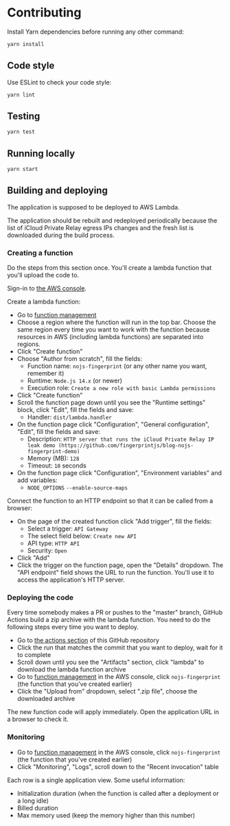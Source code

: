 # Contributing

Install Yarn dependencies before running any other command:

```bash
yarn install
```

## Code style

Use ESLint to check your code style:

```bash
yarn lint
```

## Testing

```bash
yarn test
```

## Running locally

```bash
yarn start
```

## Building and deploying

The application is supposed to be deployed to AWS Lambda.

The application should be rebuilt and redeployed periodically
because the list of iCloud Private Relay egress IPs changes and the fresh list is downloaded during the build process.

### Creating a function

Do the steps from this section once. You'll create a lambda function that you'll upload the code to.

Sign-in to [the AWS console](https://console.aws.amazon.com).

Create a lambda function:
- Go to [function management](https://console.aws.amazon.com/lambda/home?region=us-east-1#/functions)
- Choose a region where the function will run in the top bar.
    Choose the same region every time you want to work with the function because resources in AWS (including lambda functions) are separated into regions.
- Click "Create function"
- Choose "Author from scratch", fill the fields:
    - Function name: `nojs-fingerprint` (or any other name you want, remember it)
    - Runtime: `Node.js 14.x` (or newer)
    - Execution role: `Create a new role with basic Lambda permissions`
- Click "Create function"
- Scroll the function page down until you see the "Runtime settings" block, click "Edit", fill the fields and save:
    - Handler: `dist/lambda.handler`
- On the function page click "Configuration", "General configuration", "Edit", fill the fields and save:
    - Description: `HTTP server that runs the iCloud Private Relay IP leak demo (https://github.com/fingerprintjs/blog-nojs-fingerprint-demo)`
    - Memory (MB): `128`
    - Timeout: `10` seconds
- On the function page click "Configuration", "Environment variables" and add variables:
    - `NODE_OPTIONS` `--enable-source-maps`

Connect the function to an HTTP endpoint so that it can be called from a browser:
- On the page of the created function click "Add trigger", fill the fields:
    - Select a trigger: `API Gateway`
    - The select field below: `Create new API`
    - API type: `HTTP API`
    - Security: `Open`
- Click "Add"
- Click the trigger on the function page, open the "Details" dropdown.
    The "API endpoint" field shows the URL to run the function.
    You'll use it to access the application's HTTP server.

### Deploying the code

Every time somebody makes a PR or pushes to the "master" branch, GitHub Actions build a zip archive with the lambda function.
You need to do the following steps every time you want to deploy.

- Go to [the actions section](https://github.com/fingerprintjs/blog-nojs-fingerprint-demo/actions) of this GitHub repository
- Click the run that matches the commit that you want to deploy, wait for it to complete
- Scroll down until you see the "Artifacts" section, click "lambda" to download the lambda function archive
- Go to [function management](https://console.aws.amazon.com/lambda/home?region=us-east-1#/functions) in the AWS console,
    click `nojs-fingerprint` (the function that you've created earlier)
- Click the "Upload from" dropdown, select ".zip file", choose the downloaded archive

The new function code will apply immediately.
Open the application URL in a browser to check it.

### Monitoring

- Go to [function management](https://console.aws.amazon.com/lambda/home?region=us-east-1#/functions) in the AWS console,
    click `nojs-fingerprint` (the function that you've created earlier)
- Click "Monitoring", "Logs", scroll down to the "Recent invocation" table

Each row is a single application view. Some useful information:
- Initialization duration (when the function is called after a deployment or a long idle)
- Billed duration
- Max memory used (keep the memory higher than this number)
